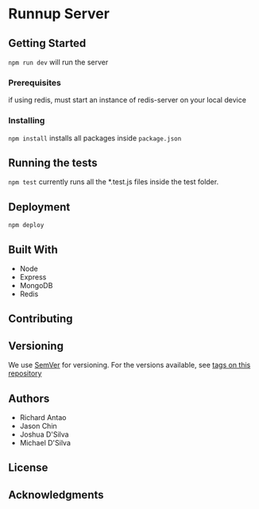 # Runnup Server

## Getting Started
`npm run dev` will run the server
 
### Prerequisites
if using redis, must start an instance of redis-server on your local device 

### Installing
`npm install` installs all packages inside `package.json`


## Running the tests
`npm test` currently runs all the *.test.js files inside the test folder.

## Deployment
`npm deploy`

## Built With
* Node
* Express
* MongoDB
* Redis

## Contributing

## Versioning
We use [SemVer](https://semver.org) for versioning. For the versions available, see [tags on this repository](https://github.com/Tower-Dev/runnup-server/releases)

## Authors
* Richard Antao
* Jason Chin
* Joshua D'Silva
* Michael D'Silva

## License

## Acknowledgments
